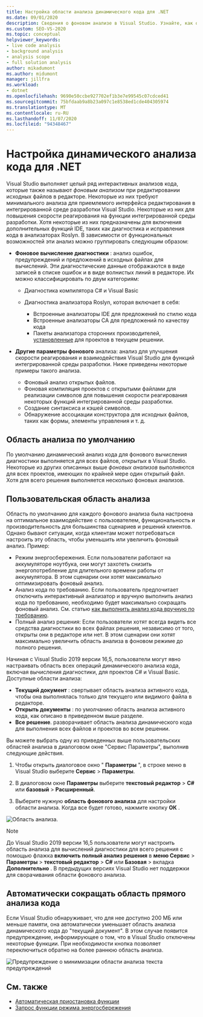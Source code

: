 ```yaml
---
title: Настройка области анализа динамического кода для .NET
ms.date: 09/01/2020
description: Сведения о фоновом анализе в Visual Studio. Узнайте, как ограничить анализ видимым документом, всеми открытыми документами или всеми файлами и проектами.
ms.custom: SEO-VS-2020
ms.topic: conceptual
helpviewer_keywords:
- live code analysis
- background analysis
- analysis scope
- full solution analysis
author: mikadumont
ms.author: midumont
manager: jillfra
ms.workload:
- dotnet
ms.openlocfilehash: 9690e50ccbe927702ef1b3e7e99545c07cdced41
ms.sourcegitcommit: 75bfdaab9a8b23a097c1e8538ed1cde404305974
ms.translationtype: MT
ms.contentlocale: ru-RU
ms.lasthandoff: 11/07/2020
ms.locfileid: "94348467"
---
```

# <a name="configure-live-code-analysis-for-net"></a>Настройка динамического анализа кода для .NET

Visual Studio выполняет целый ряд интерактивных анализов кода, которые также называют *фоновым анализом* при редактировании исходных файлов в редакторе. Некоторые из них требуют минимального анализа для приемлемого интерфейса редактирования в интегрированной среде разработки Visual Studio. Некоторые из них для повышения скорости реагирования на функции интегрированной среды разработки. Хотя некоторые из них предназначены для включения дополнительных функций IDE, таких как диагностика и исправления кода в анализаторах Roslyn. В зависимости от функциональных возможностей эти анализ можно группировать следующим образом:

- **Фоновое вычисление диагностики** : анализ ошибок, предупреждений и предложений в исходных файлах для вычислений. Эти диагностические данные отображаются в виде записей в списке ошибок и в виде волнистых линий в редакторе. Их можно классифицировать по двум категориям:
  - Диагностика компилятора C# и Visual Basic
  - Диагностика анализатора Roslyn, которая включает в себя:

    - Встроенные анализаторы IDE для предложений по стилю кода
    - Встроенные анализаторы CA для предложений по качеству кода
    - Пакеты анализатора сторонних производителей, [установленные](./install-roslyn-analyzers.md) для проектов в текущем решении.

- **Другие параметры фонового** анализа: анализ для улучшения скорости реагирования и взаимодействия Visual Studio для функций интегрированной среды разработки. Ниже приведены некоторые примеры такого анализа.
  - Фоновый анализ открытых файлов.
  - Фоновая компиляция проектов с открытыми файлами для реализации символов для повышения скорости реагирования некоторых функций интегрированной среды разработки.
  - Создание синтаксиса и кэшей символов.
  - Обнаружение ассоциации конструктора для исходных файлов, таких как формы, элементы управления и т. д.

## <a name="default-analysis-scope"></a>Область анализа по умолчанию

По умолчанию динамический анализ кода для фонового вычисления диагностики выполняется для всех файлов, _открытых_ в Visual Studio. Некоторые из других описанных выше _фоновых анализов_ выполняются для всех проектов, имеющих по крайней мере один открытый файл. Хотя для всего решения выполняется несколько фоновых анализов.

## <a name="custom-analysis-scope"></a>Пользовательская область анализа

Область по умолчанию для каждого фонового анализа была настроена на оптимальное взаимодействие с пользователем, функциональность и производительность для большинства сценариев и решений клиентов. Однако бывают ситуации, когда клиентам может потребоваться настроить эту область, чтобы уменьшить или увеличить фоновый анализ. Пример:

- Режим энергосбережения. Если пользователи работают на аккумуляторе ноутбука, они могут захотеть снизить энергопотребление для длительного времени работы от аккумулятора. В этом сценарии они хотят максимально оптимизировать фоновый анализ.
- Анализ кода по требованию. Если пользователь предпочитает отключить интерактивный анализатор и вручную выполнить анализ кода по требованию, необходимо будет максимально сокращать фоновый анализ. См. статью [как выполнить анализ кода вручную по требованию](./how-to-run-code-analysis-manually-for-managed-code.md).
- Полный анализ решения: Если пользователи хотят всегда видеть все средства диагностики во всех файлах решения, независимо от того, открыты они в редакторе или нет. В этом сценарии они хотят максимально увеличить область анализа в фоновом режиме до полного решения.

Начиная с Visual Studio 2019 версии 16,5, пользователи могут явно настраивать область всех операций динамического анализа кода, включая вычисления диагностики, для проектов C# и Visual Basic. Доступные области анализа:

- **Текущий документ** : свертывает область анализа активного кода, чтобы она выполнялась только для текущего или видимого файла в редакторе.
- **Открыть документы** : по умолчанию область анализа активного кода, как описано в приведенном выше разделе.
- **Все решение**. разворачивает область анализа динамического кода для выполнения всех файлов и проектов во всем решении.

Вы можете выбрать одну из приведенных выше пользовательских областей анализа в диалоговом окне "Сервис Параметры", выполнив следующие действия.

1. Чтобы открыть диалоговое окно " **Параметры** ", в строке меню в Visual Studio выберите **Сервис**  >  **Параметры**.

2. В диалоговом окне **Параметры** выберите **текстовый редактор**  >  **C#** или **базовый**  >  **Расширенный**.

3. Выберите нужную **область фонового анализа** для настройки области анализа. Когда все будет готово, нажмите кнопку **ОК** .

![Область анализа.](./media/background-analysis-scope.png)

> [!NOTE]
> До Visual Studio 2019 версии 16,5 пользователи могут настроить область анализа для вычислений диагностики для всего решения с помощью флажка **включить полный анализ решения** в **меню Сервис**  >  **Параметры**  >  **текстовый редактор**  >  **C#** или **Базовая**  >  вкладка **Дополнительно** . В предыдущих версиях Visual Studio нет поддержки для сворачивания области фонового анализа.

## <a name="automatically-minimize-live-code-analysis-scope"></a>Автоматически сокращать область прямого анализа кода

Если Visual Studio обнаруживает, что для нее доступно 200 МБ или меньше памяти, она автоматически уменьшает область анализа динамического кода до "текущий документ". В этом случае появится предупреждение, информирующее о том, что в Visual Studio отключены некоторые функции. При необходимости кнопка позволяет переключиться обратно на более раннюю область анализа.

![Предупреждение о минимизации области анализа текста предупреждений](./media/fsa_alert.png)

## <a name="see-also"></a>См. также

- [Автоматическая приостановка функции](./automatic-feature-suspension.md)
- [Запрос функции режима энергосбережения](https://github.com/dotnet/roslyn/issues/38429)

